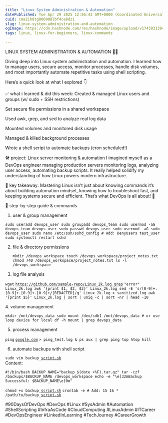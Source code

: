 ```yaml
---
title: "Linux System Administration & Automation"
datePublished: Tue Apr 29 2025 12:56:43 GMT+0000 (Coordinated Universal Time)
cuid: cma2ih8tg000908lbf4ce8dz1
slug: linux-system-administration-and-automation
ogImage: https://cdn.hashnode.com/res/hashnode/image/upload/v1745931394335/543017a7-6074-492f-ad4f-bbf964efca76.png
tags: linux, linux-for-beginners, linux-commands

---
```


LINUX SYSTEM ADMINISTRATION & AUTOMATION 👨‍💻  
  
Diving deep into Linux system administration and automation. I learned how to manage users, secure access, monitor processes, handle disk volumes, and most importantly automate repetitive tasks using shell scripting.

Here’s a quick look at what I explored 👇

✅ what i learned & did this week: Created & managed Linux users and groups (w/ sudo + SSH restrictions)

Set secure file permissions in a shared workspace

Used awk, grep, and sed to analyze real log data

Mounted volumes and monitored disk usage

Managed & killed background processes

Wrote a shell script to automate backups (cron scheduled!)

🛠️ project: Linux server monitoring & automation I imagined myself as a DevOps engineer managing production servers monitoring logs, analyzing user access, automating backup scripts. It really helped solidify my understanding of how Linux powers modern infrastructure.

🧠 key takeaway: Mastering Linux isn’t just about knowing commands it’s about building automation mindset, knowing how to troubleshoot fast, and keeping systems secure and efficient. That’s what DevOps is all about! 🚀

📘 step-by-step guide & commands

1. user & group management
    

`sudo useradd devops_user sudo groupadd devops_team sudo usermod -aG devops_team devops_user sudo passwd devops_user sudo usermod -aG sudo devops_user sudo nano /etc/ssh/sshd_config # Add: DenyUsers test_user sudo systemctl restart sshd`

2. file & directory permissions
    
    `mkdir /devops_workspace touch /devops_workspace/project_notes.txt chmod 740 /devops_workspace/project_notes.txt ls -l /devops_workspace`
    
3. log file analysis
    

`wget` [`https://github.com/sample-repo/Linux_2k.log grep`](https://github.com/sample-repo/Linux_2k.log%EF%BF%BCgrep) `"error" Linux_2k.log awk '{print $1, $2, $3}' Linux_2k.log sed -E 's/[0-9]+.[0-9]+.[0-9]+.[0-9]+/[REDACTED]/g' Linux_2k.log > sanitized.log awk '{print $5}' Linux_2k.log | sort | uniq -c | sort -nr | head -10`

4\. volume management

`mkdir /mnt/devops_data sudo mount /dev/sdb1 /mnt/devops_data # or use loop device for local df -h mount | grep devops_data`

5. process management
    

`ping` [`google.com`](http://google.com) `> ping_test.log & ps aux | grep ping top htop kill`

6. automate backups with shell script
    

`sudo vim backup_`[`script.sh`](http://script.sh)  
Content:

`#!/bin/bash BACKUP_NAME="backup_$(date +%F).tar.gz" tar -czf /backups/$BACKUP_NAME /devops_workspace echo -e "\e[32mBackup Successful: $BACKUP_NAME\e[0m"`

`chmod +x backup_`[`script.sh`](http://script.sh) `crontab -e # Add: 15 16 * /path/to/backup_`[`script.sh`](http://script.sh)

#90DaysOfDevOps #DevOps #Linux #SysAdmin #Automation #ShellScripting #InfraAsCode #CloudComputing #LinuxAdmin #ITCareer #DevOpsEngineer #LinkedInLearning #TechJourney #CareerGrowth